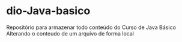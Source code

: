 # dio-Java-basico
Repositório para armazenar todo conteúdo do Curso de Java Básico
Alterando o conteudo de um arquivo de forma local
